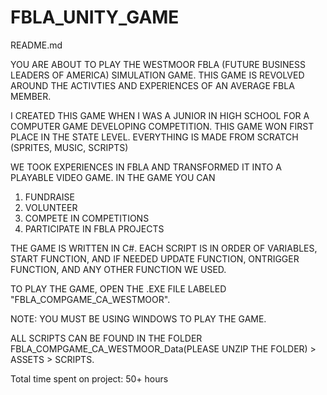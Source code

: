 # FBLA_UNITY_GAME

README.md

YOU ARE ABOUT TO PLAY THE WESTMOOR FBLA (FUTURE BUSINESS LEADERS OF AMERICA) SIMULATION GAME. THIS GAME IS REVOLVED AROUND THE ACTIVTIES AND EXPERIENCES OF AN AVERAGE FBLA MEMBER. 

I CREATED THIS GAME WHEN I WAS A JUNIOR IN HIGH SCHOOL FOR A COMPUTER GAME DEVELOPING COMPETITION. THIS GAME WON FIRST PLACE IN THE STATE LEVEL. EVERYTHING IS MADE FROM SCRATCH (SPRITES, MUSIC, SCRIPTS)

WE TOOK EXPERIENCES IN FBLA AND TRANSFORMED IT INTO A PLAYABLE VIDEO GAME.
IN THE GAME YOU CAN

1. FUNDRAISE
2. VOLUNTEER
3. COMPETE IN COMPETITIONS
4. PARTICIPATE IN FBLA PROJECTS

THE GAME IS WRITTEN IN C#. EACH SCRIPT IS IN ORDER OF VARIABLES, START FUNCTION, AND IF NEEDED UPDATE FUNCTION, ONTRIGGER FUNCTION, AND ANY OTHER FUNCTION WE USED.
 

TO PLAY THE GAME, OPEN THE .EXE FILE LABELED "FBLA_COMPGAME_CA_WESTMOOR".

NOTE: YOU MUST BE USING WINDOWS TO PLAY THE GAME.

ALL SCRIPTS CAN BE FOUND IN THE FOLDER FBLA_COMPGAME_CA_WESTMOOR_Data(PLEASE UNZIP THE FOLDER) > ASSETS > SCRIPTS. 

Total time spent on project: 50+ hours
